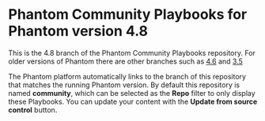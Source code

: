 # Phantom Community Playbooks for Phantom version 4.8

This is the 4.8 branch of the Phantom Community Playbooks repository. For older versions of Phantom there are other branches such as [4.6](https://github.com/phantomcyber/playbooks/tree/4.6) and [3.5](https://github.com/phantomcyber/playbooks/tree/3.5)

The Phantom platform automatically links to the branch of this repository that matches the running Phantom version. By default this repository is named **community**, which can be selected as the **Repo** filter to only display these Playbooks. You can update your content with the **Update from source control** button.
